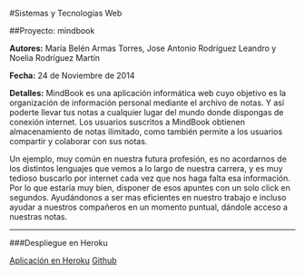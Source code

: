 #Sistemas y Tecnologías Web 

##Proyecto: mindbook


**Autores:** María Belén Armas Torres, Jose Antonio Rodríguez Leandro y  Noelia Rodríguez Martín
			 
**Fecha:** 24 de Noviembre de 2014

**Detalles:** MindBook es una aplicación informática web cuyo objetivo es la organización de información personal mediante el archivo de notas. Y así poderte llevar tus notas a cualquier lugar del mundo donde dispongas de conexión internet. Los usuarios suscritos a MindBook obtienen almacenamiento de notas ilimitado, como también permite a los usuarios compartir y colaborar con sus notas.

Un ejemplo, muy común en nuestra futura profesión, es no acordarnos de los distintos lenguajes que vemos a lo largo de nuestra carrera, y es muy tedioso buscarlo por internet cada vez que nos haga falta esa información. Por lo que estaría muy bien, disponer de esos apuntes con un solo click en segundos. Ayudándonos a ser mas eficientes en nuestro trabajo e incluso ayudar a nuestros compañeros en un momento puntual, dándole acceso a nuestras notas.

-------------------------------------------------------------------

###Despliegue en Heroku 	

[Aplicación en Heroku](https://mindbooks.herokuapp.com/)
[Github](https://github.com/alu0100696691/mindbook)

